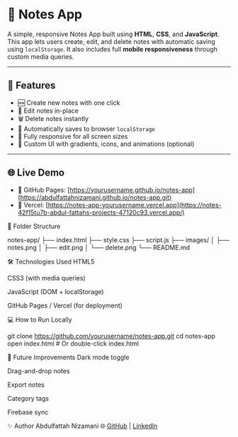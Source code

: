 # 📝 Notes App

A simple, responsive Notes App built using **HTML**, **CSS**, and **JavaScript**. This app lets users create, edit, and delete notes with automatic saving using `localStorage`. It also includes full **mobile responsiveness** through custom media queries.

---

## 🚀 Features

- 🆕 Create new notes with one click
- 📝 Edit notes in-place
- 🗑️ Delete notes instantly
- 💾 Automatically saves to browser `localStorage`
- 📱 Fully responsive for all screen sizes
- 🎨 Custom UI with gradients, icons, and animations (optional)

---

## 🌐 Live Demo

- 🔗 GitHub Pages: [https://yourusername.github.io/notes-app](https://abdulfattahnizamani.github.io/notes-app.git)
- 🔗 Vercel: [https://notes-app-yourusername.vercel.app](https://notes-42f15tu7b-abdul-fattahs-projects-47120c93.vercel.app/)

📁 Folder Structure

notes-app/
├── index.html
├── style.css
├── script.js
├── images/
│   ├── notes.png
│   ├── edit.png
│   └── delete.png
└── README.md


🛠️ Technologies Used
HTML5

CSS3 (with media queries)

JavaScript (DOM + localStorage)

GitHub Pages / Vercel (for deployment)

💻 How to Run Locally

git clone https://github.com/yourusername/notes-app.git
cd notes-app
open index.html   # Or double-click index.html


🔮 Future Improvements
 Dark mode toggle

 Drag-and-drop notes

 Export notes

 Category tags

 Firebase sync



✨ Author
Abdulfattah Nizamani
🌐 [GitHub](https://github.com/fattahniz) | [LinkedIn](https://linkedin.com/in/fattahniz)

